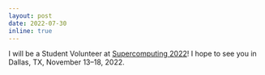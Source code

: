 ```yaml
---
layout: post
date: 2022-07-30
inline: true
---
```


I will be a Student Volunteer at [Supercomputing 2022](https://sc22.supercomputing.org/)! I hope to see you in Dallas, TX, November 13–18, 2022. 

